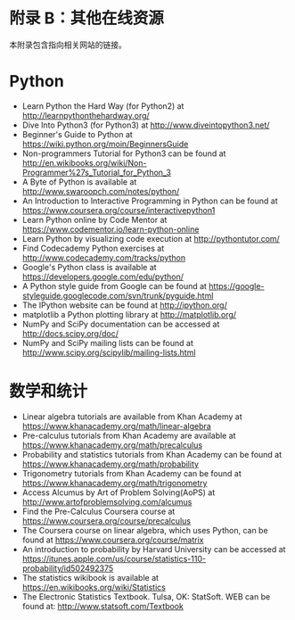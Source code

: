 # 附录 B：其他在线资源

本附录包含指向相关网站的链接。

# Python

+    Learn Python the Hard Way (for Python2) at http://learnpythonthehardway.org/
+    Dive Into Python3 (for Python3) at http://www.diveintopython3.net/
+    Beginner's Guide to Python at https://wiki.python.org/moin/BeginnersGuide
+    Non-programmers Tutorial for Python3 can be found at http://en.wikibooks.org/wiki/Non-Programmer%27s_Tutorial_for_Python_3
+    A Byte of Python is available at http://www.swaroopch.com/notes/python/
+    An Introduction to Interactive Programming in Python can be found at https://www.coursera.org/course/interactivepython1
+    Learn Python online by Code Mentor at https://www.codementor.io/learn-python-online
+    Learn Python by visualizing code execution at http://pythontutor.com/
+    Find Codecademy Python exercises at http://www.codecademy.com/tracks/python
+    Google's Python class is available at https://developers.google.com/edu/python/
+    A Python style guide from Google can be found at https://google-styleguide.googlecode.com/svn/trunk/pyguide.html
+    The IPython website can be found at http://ipython.org/
+    matplotlib a Python plotting library at http://matplotlib.org/
+    NumPy and SciPy documentation can be accessed at http://docs.scipy.org/doc/
+    NumPy and SciPy mailing lists can be found at http://www.scipy.org/scipylib/mailing-lists.html


# 数学和统计

+    Linear algebra tutorials are available from Khan Academy at https://www.khanacademy.org/math/linear-algebra
+    Pre-calculus tutorials from Khan Academy are available at https://www.khanacademy.org/math/precalculus
+    Probability and statistics tutorials from Khan Academy can be found at https://www.khanacademy.org/math/probability
+    Trigonometry tutorials from Khan Academy can be found at https://www.khanacademy.org/math/trigonometry
+    Access Alcumus by Art of Problem Solving(AoPS) at http://www.artofproblemsolving.com/alcumus
+    Find the Pre-Calculus Coursera course at https://www.coursera.org/course/precalculus
+    The Coursera course on linear algebra, which uses Python, can be found at https://www.coursera.org/course/matrix
+    An introduction to probability by Harvard University can be accessed at https://itunes.apple.com/us/course/statistics-110-probability/id502492375
+    The statistics wikibook is available at https://en.wikibooks.org/wiki/Statistics
+    The Electronic Statistics Textbook. Tulsa, OK: StatSoft. WEB can be found at: http://www.statsoft.com/Textbook
